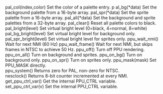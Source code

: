 pal_col(index,color) Set the color of a palette entry.  p
al_bg(*data) Set the background palette from a  16-byte array. 
pal_spr(*data) Set the sprite palette from a 16-byte  array. 
pal_all(*data) Set the background and sprite  palettes from a 32-byte array. 
pal_clear() Reset all palette colors to black. 
pal_bright(level) Set virtual bright level (0=black,  4=normal, 8=white) 
pal_bg_bright(level) Set virtual bright level for background only. 
pal_spr_bright(level) Set virtual bright level for sprites  only. 
ppu_wait_nmi() Wait for next NMI (60 Hz) 
ppu_wait_frame() Wait for next NMI, but skips frames  in NTSC to achieve 50 Hz.
ppu_off() Turn off PPU rendering.  
ppu_on_all() Turn on background and sprites.
ppu_on_bg() Turn on background only. 
ppu_on_spr() Turn on sprites only. 
ppu_mask(mask) Set PPU_MASK directly.  
ppu_system() Returns zero for PAL, non-zero for  NTSC.  
nesclock() Returns 8-bit counter incremented  at every NMI. 
get_ppu_ctrl_var() Get the internal PPU_CTRL variable.  
set_ppu_ctrl_var(v) Set the internal PPU_CTRL variable. 
